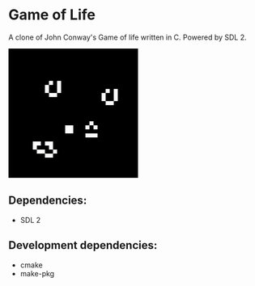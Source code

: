 # Game of Life

A clone of John Conway's Game of life written in C. Powered by SDL 2.

![](https://github.com/DigitalCyan/game-of-life/blob/main/demo/pulsars.gif?raw=true)

## Dependencies:
- SDL 2

## Development dependencies:
- cmake
- make-pkg
